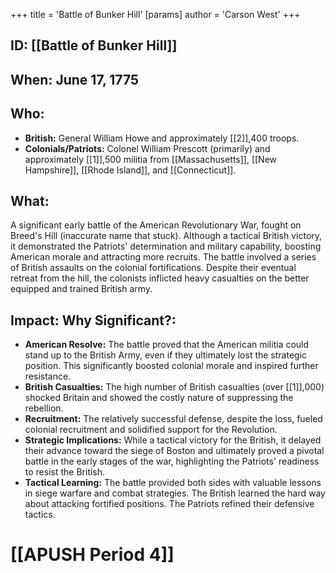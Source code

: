 +++
 title = 'Battle of Bunker Hill'
[params]
	author = 'Carson West'
+++
## ID: [[Battle of Bunker Hill]] 
## When: June 17, 1775

## Who:
* **British:** General William Howe and approximately [[2]],400 troops.
* **Colonials/Patriots:**  Colonel William Prescott (primarily) and approximately [[1]],500 militia from [[Massachusetts]], [[New Hampshire]], [[Rhode Island]], and [[Connecticut]].  

## What: 
A significant early battle of the American Revolutionary War, fought on Breed's Hill (inaccurate name that stuck). Although a tactical British victory, it demonstrated the Patriots' determination and military capability, boosting American morale and attracting more recruits. The battle involved a series of British assaults on the colonial fortifications. Despite their eventual retreat from the hill, the colonists inflicted heavy casualties on the better equipped and trained British army.

## Impact: Why Significant?:
* **American Resolve:** The battle proved that the American militia could stand up to the British Army, even if they ultimately lost the strategic position. This significantly boosted colonial morale and inspired further resistance.
* **British Casualties:**  The high number of British casualties (over [[1]],000) shocked Britain and showed the costly nature of suppressing the rebellion.
* **Recruitment:** The relatively successful defense, despite the loss, fueled colonial recruitment and solidified support for the Revolution.
* **Strategic Implications:** While a tactical victory for the British, it delayed their advance toward the siege of Boston and ultimately proved a pivotal battle in the early stages of the war, highlighting the Patriots' readiness to resist the British.
* **Tactical Learning:**  The battle provided both sides with valuable lessons in siege warfare and combat strategies. The British learned the hard way about attacking fortified positions. The Patriots refined their defensive tactics.

# [[APUSH Period 4]]
